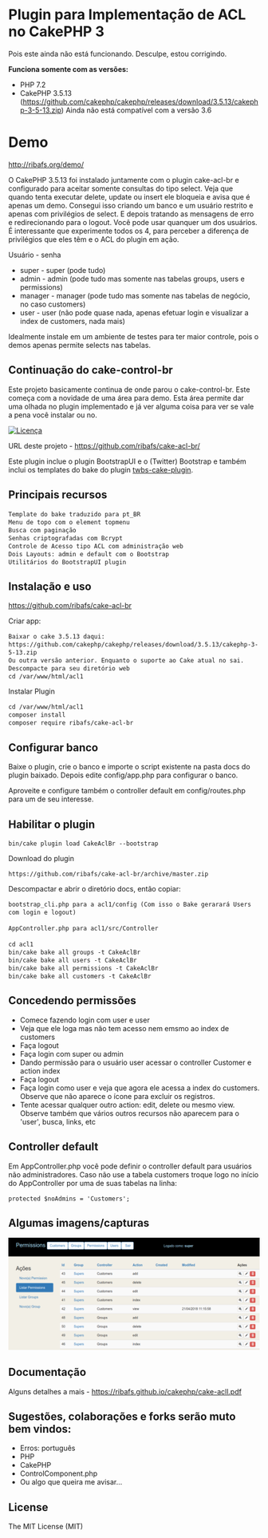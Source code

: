Plugin para Implementação de ACL no CakePHP 3
=============================================

Pois este ainda não está funcionando. Desculpe, estou corrigindo.

**Funciona somente com as versões:**
- PHP 7.2
- CakePHP 3.5.13 (https://github.com/cakephp/cakephp/releases/download/3.5.13/cakephp-3-5-13.zip)
Ainda não está compatível com a versão 3.6

# Demo
http://ribafs.org/demo/

O CakePHP 3.5.13 foi instalado juntamente com o plugin cake-acl-br e configurado para aceitar somente consultas do tipo select. Veja que quando tenta executar delete, update ou insert ele bloqueia e avisa que é apenas um demo. Consegui isso criando um banco e um usuário restrito e apenas com privilégios de select. E depois tratando as mensagens de erro e redirecionando para o logout. Você pode usar quanquer um dos usuários. É interessante que experimente todos os 4, para perceber a diferença de privilégios que eles têm e o ACL do plugin em ação.

Usuário - senha
- super - super (pode tudo)
- admin - admin (pode tudo mas somente nas tabelas groups, users e permissions)
- manager - manager (pode tudo mas somente nas tabelas de negócio, no caso customers)
- user - user (não pode quase nada, apenas efetuar login e visualizar a index de customers, nada mais)

Idealmente instale em um ambiente de testes para ter maior controle, pois o demos apenas permite selects nas tabelas.

## Continuação do cake-control-br
Este projeto basicamente continua de onde parou o cake-control-br. Este começa com a novidade de uma área para demo. Esta área permite dar uma olhada no plugin implementado e já ver alguma coisa para ver se vale a pena você instalar ou no.

[![Licença](https://img.shields.io/packagist/l/doctrine/orm.svg?maxAge=2592000)](https://github.com/ribafs/cake-control-br/blob/master/LICENSE)

URL deste projeto - https://github.com/ribafs/cake-acl-br/

Este plugin inclue o plugin BootstrapUI e o (Twitter) Bootstrap e também inclui os templates do bake do plugin [twbs-cake-plugin](https://github.com/elboletaire/twbs-cake-plugin).

## Principais recursos
    Template do bake traduzido para pt_BR
    Menu de topo com o element topmenu
    Busca com paginação
    Senhas criptografadas com Bcrypt
    Controle de Acesso tipo ACL com administração web
    Dois Layouts: admin e default com o Bootstrap
    Utilitários do BootstrapUI plugin

## Instalação e uso
https://github.com/ribafs/cake-acl-br

Criar app:

    Baixar o cake 3.5.13 daqui:
    https://github.com/cakephp/cakephp/releases/download/3.5.13/cakephp-3-5-13.zip
    Ou outra versão anterior. Enquanto o suporte ao Cake atual no sai.
    Descompacte para seu diretório web
    cd /var/www/html/acl1   

Instalar Plugin

    cd /var/www/html/acl1
    composer install
    composer require ribafs/cake-acl-br

## Configurar banco

Baixe o plugin, crie o banco e importe o script existente na pasta docs do plugin baixado. Depois edite config/app.php para configurar o banco.

Aproveite e configure também o controller default em config/routes.php para um de seu interesse.

## Habilitar o plugin

    bin/cake plugin load CakeAclBr --bootstrap

Download do plugin

    https://github.com/ribafs/cake-acl-br/archive/master.zip

Descompactar e abrir o diretório docs, então copiar:

    bootstrap_cli.php para a acl1/config (Com isso o Bake gerarará Users com login e logout)

    AppController.php para acl1/src/Controller

    cd acl1
    bin/cake bake all groups -t CakeAclBr
    bin/cake bake all users -t CakeAclBr
    bin/cake bake all permissions -t CakeAclBr
    bin/cake bake all customers -t CakeAclBr

## Concedendo permissões

- Comece fazendo login com user e user
- Veja que ele loga mas não tem acesso nem emsmo ao index de customers
- Faça logout
- Faça login com super ou admin
- Dando permissão para o usuário user acessar o controller Customer e action index
- Faça logout
- Faça login como user e veja que agora ele acessa a index do customers. Observe que não aparece o ícone para excluir os registros.
- Tente acessar qualquer outro action: edit, delete ou mesmo view. Observe também que vários outros recursos não aparecem para o 'user', busca, links, etc

## Controller default
Em AppController.php você pode definir o controller default para usuários não administradores. Caso não use a tabela customers troque logo no início do AppController por uma de suas tabelas na linha:

    protected $noAdmins = 'Customers';
    
## Algumas imagens/capturas
<img src="images/super.png">

## Documentação
Alguns detalhes a mais - https://ribafs.github.io/cakephp/cake-acll.pdf

## Sugestões, colaborações e forks serão muto bem vindos:

- Erros: português
- PHP
- CakePHP
- ControlComponent.php
- Ou algo que queira me avisar...

License
-------

The MIT License (MIT)
